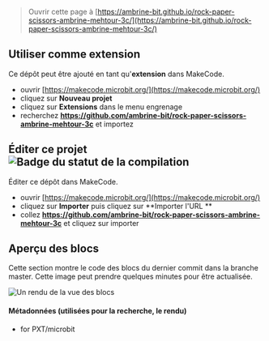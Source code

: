 
> Ouvrir cette page à [https://ambrine-bit.github.io/rock-paper-scissors-ambrine-mehtour-3c/](https://ambrine-bit.github.io/rock-paper-scissors-ambrine-mehtour-3c/)

## Utiliser comme extension

Ce dépôt peut être ajouté en tant qu'**extension** dans MakeCode.

* ouvrir [https://makecode.microbit.org/](https://makecode.microbit.org/)
* cliquez sur **Nouveau projet**
* cliquez sur **Extensions** dans le menu engrenage
* recherchez **https://github.com/ambrine-bit/rock-paper-scissors-ambrine-mehtour-3c** et importez

## Éditer ce projet ![Badge du statut de la compilation](https://github.com/ambrine-bit/rock-paper-scissors-ambrine-mehtour-3c/workflows/MakeCode/badge.svg)

Éditer ce dépôt dans MakeCode.

* ouvrir [https://makecode.microbit.org/](https://makecode.microbit.org/)
* cliquez sur **Importer** puis cliquez sur **Importer l'URL **
* collez **https://github.com/ambrine-bit/rock-paper-scissors-ambrine-mehtour-3c** et cliquez sur importer

## Aperçu des blocs

Cette section montre le code des blocs du dernier commit dans la branche master.
Cette image peut prendre quelques minutes pour être actualisée.

![Un rendu de la vue des blocs](https://github.com/ambrine-bit/rock-paper-scissors-ambrine-mehtour-3c/raw/master/.github/makecode/blocks.png)

#### Métadonnées (utilisées pour la recherche, le rendu)

* for PXT/microbit
<script src="https://makecode.com/gh-pages-embed.js"></script><script>makeCodeRender("{{ site.makecode.home_url }}", "{{ site.github.owner_name }}/{{ site.github.repository_name }}");</script>
